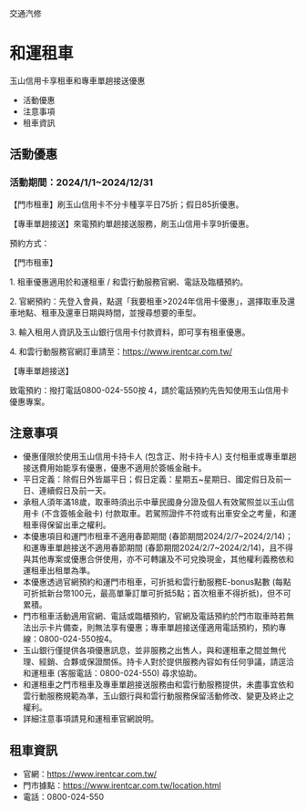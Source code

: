 交通汽修

# 和運租車  

玉山信用卡享租車和專車單趟接送優惠

  * 活動優惠
  * 注意事項
  * 租車資訊

## 活動優惠

### 活動期間：2024/1/1~2024/12/31

【門市租車】刷玉山信用卡不分卡種享平日75折；假日85折優惠。

【專車單趟接送】來電預約單趟接送服務，刷玉山信用卡享9折優惠。

  

預約方式：

【門市租車】

1\. 租車優惠適用於和運租車 / 和雲行動服務官網、電話及臨櫃預約。

2\. 官網預約：先登入會員，點選「我要租車>2024年信用卡優惠」，選擇取車及還車地點、租車及還車日期與時間，並搜尋想要的車型。

3\. 輸入租用人資訊及玉山銀行信用卡付款資料，即可享有租車優惠。

4\. 和雲行動服務官網訂車請至：https://www.irentcar.com.tw/

【專車單趟接送】

致電預約：撥打電話0800-024-550按 4，請於電話預約先告知使用玉山信用卡優惠專案。

  

## 注意事項

  * 優惠僅限於使用玉山信用卡持卡人 (包含正、附卡持卡人) 支付租車或專車單趟接送費用始能享有優惠，優惠不適用於簽帳金融卡。
  * 平日定義：除假日外皆屬平日；假日定義：星期五~星期日、國定假日及前一日、連續假日及前一天。
  * 承租人須年滿18歲，取車時須出示中華民國身分證及個人有效駕照並以玉山信用卡 (不含簽帳金融卡) 付款取車。若駕照證件不符或有出車安全之考量，和運租車得保留出車之權利。
  * 本優惠項目和運門市租車不適用春節期間 (春節期間2024/2/7~2024/2/14)；和運專車單趟接送不適用春節期間 (春節期間2024/2/7~2024/2/14)，且不得與其他專案或優惠合併使用，亦不可轉讓及不可兌換現金，其他權利義務依和運租車出租單為準。
  * 本優惠透過官網預約和運門市租車，可折抵和雲行動服務E-bonus點數 (每點可折抵新台幣100元，最高單筆訂單可折抵5點；首次租車不得折抵)，但不可累積。
  * 門市租車活動適用官網、電話或臨櫃預約，官網及電話預約於門市取車時若無法出示卡片備查，則無法享有優惠；專車單趟接送僅適用電話預約，預約專線：0800-024-550按4。
  * 玉山銀行僅提供各項優惠訊息，並非服務之出售人，與和運租車之間並無代理、經銷、合夥或保證關係。持卡人對於提供服務內容如有任何爭議，請逕洽和運租車 (客服電話：0800-024-550) 尋求協助。
  * 和運租車之門市租車及專車單趟接送服務由和雲行動服務提供，未盡事宜依和雲行動服務規範為準，玉山銀行與和雲行動服務保留活動修改、變更及終止之權利。
  * 詳細注意事項請見和運租車官網說明。

## 租車資訊

  * 官網：https://www.irentcar.com.tw/
  * 門市據點：https://www.irentcar.com.tw/location.html
  * 電話：0800-024-550

